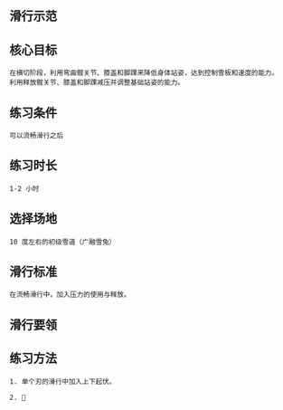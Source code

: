 ## 滑行示范

## 核心目标
    在横切阶段，利用弯曲髋关节、膝盖和脚踝来降低身体站姿，达到控制雪板和速度的能力。
    利用释放髋关节、膝盖和脚踝减压并调整基础站姿的能力。

## 练习条件
    可以流畅滑行之后

## 练习时长
    1-2 小时

## 选择场地
    10 度左右的初级雪道（广融雪兔）    
    
## 滑行标准
    在流畅滑行中，加入压力的使用与释放。

## 滑行要领
    

## 练习方法
    1. 单个刃的滑行中加入上下起伏。

    2. 